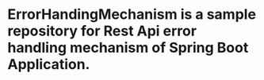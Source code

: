 # ErrorHandingMechanism is a sample repository for Rest Api error handling mechanism of Spring Boot Application.
